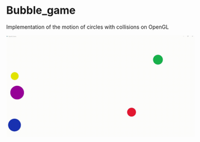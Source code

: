 # Bubble_game
Implementation of the motion of circles with collisions on OpenGL


![Game](bubble_game.gif)